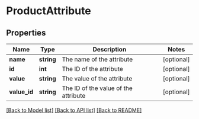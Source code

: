 # ProductAttribute

## Properties
Name | Type | Description | Notes
------------ | ------------- | ------------- | -------------
**name** | **string** | The name of the attribute | [optional] 
**id** | **int** | The ID of the attribute | [optional] 
**value** | **string** | The value of the attribute | [optional] 
**value_id** | **string** | The ID of the value of the attribute | [optional] 

[[Back to Model list]](../README.md#documentation-for-models) [[Back to API list]](../README.md#documentation-for-api-endpoints) [[Back to README]](../README.md)


